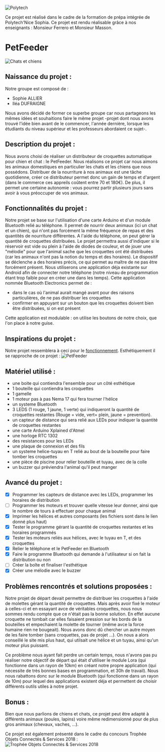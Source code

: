 
![Polytech](http://www.polytechnice.fr/jahia/jsp/jahia/templates/inc/img/polytech_nice-sophia.png)

Ce projet est réalisé dans le cadre de la formation de prépa intégrée de 
Polytech'Nice
Sophia.
Ce projet est rendu réalisable grâce à nos enseignants : Monsieur Ferrero et Monsieur Masson.

# PetFeeder
![Chats et chiens](http://www.psy-qu-aux-pattes.fr/Files/Image/Template/logo-chien-et-chat_petit.gif)

## Naissance du projet :
Notre groupe est composé de : 
* Sophie ALLIER
* Iléa DUFRAIGNE

Nous avons décidé de former ce superbe groupe car nous partageons les mêmes idées et souhaitions faire le même projet -projet dont nous avons trouvé l'idée bien avant de le commencer, l'année dernière, lorsque les étudiants du niveau supérieur et les professeurs abordaient ce sujet-.

## Description du projet :
Nous avons choisi de réaliser un distributeur de croquettes automatique pour chien et chat : le PetFeeder.
Nous réalisons ce projet car nous aimons les animaux domestiques en particulier les chats et les chiens que nous possédons. 
Distribuer de la nourriture à nos animaux est une tâche quotidienne, créer ce distributeur permet donc un gain de temps et d'argent (dans le commerce ces appreils coûtent entre 70 et 180€). De plus, il permet une certaine autonomie : vous pourrez partir plusieurs jours sans avoir à vous préoccuper de vos animaux.

## Fonctionnalités du projet :
Notre projet se base sur l'utilisation d'une carte Arduino et d'un module Bluetooth relié au téléphone. Il permet de nourrir deux animaux (ici un chat et un chien), qui n'ont pas forcément la même fréquence de repas et des quantités de nourriture différentes.
A l'aide du téléphone, on peut gérer la quantité de croquettes distribuées. Le projet permettra aussi d'indiquer si le réservoir est vide ou plein à l'aide de diodes de couleur, et de jouer une "mélodie" pour que l'animal sache que les croquettes ont été distribuées (car les animaux n'ont pas la notion du temps et des horaires). Le dispositif se déclenche a des horaires précis, ce qui permet au maître de ne pas être forcément présent. Nous utiliserons une application déja existante sur Android afin de connecter notre téléphone (notre niveau de programmation étant trop faible pour en créer une dans les temps). 
Cette application nommée Bluetooth Electronics permet de :     
  * dans le cas où l'animal aurait mangé avant pour des raisons particulières, de ne pas distribuer les croquettes
  * confirmer en appuyant sur un bouton que les croquettes doivent bien être distribuées, si on est présent
  
Cette application est modulable : on utilise les boutons de notre choix, que l'on place à notre guise.

##  Inspirations du projet :
Notre projet ressemblera à ceci pour le [fonctionnement](http://www.instructables.com/id/Automatic-Arduino-Powered-Pet-Feeder/). Esthétiquement il se rapproche de ce projet : ![PetFeeder](https://www.firediy.fr/images/articles/catfeeder/final.jpg)

## Matériel utilisé : 
- une boite qui contiendra l'ensemble pour un côté esthétique
- 1 bouteille qui contiendra les croquettes 
- 1 gamelle
- 1 moteur pas à pas Nema 17 qui fera tourner l'hélice
- un systeme Bluetooth 
- 3 LEDS (1 rouge, 1 jaune, 1 verte) qui indiqueront la quantité de croquettes restantes (Rouge = vide, vert= plein, jaune = prevention).
- un capteur de distance qui sera relié aux LEDs pour indiquer la quantité de croquettes restantes
- une carte Arduino Xplained d'Atmel
- une horloge RTC 1302
- des resistances pour les LEDs
- une plaque de connexion et des fils
- un systeme helice-tuyau en T relié au bout de la bouteille pour faire tomber les croquettes
- une pièce de piscine pour relier bouteille et tuyau, avec de la colle
- un buzzer qui préviendra l'animal qu'il peut manger

## Avancé du projet :
- [X] Programmer les capteurs de distance avec les LEDs, programmer les horaires de distribution
- [ ] Programmer les moteurs et trouver quelle vitesse leur donner, ainsi que le nombre de tours à effectuer pour chaque animal
- [X] Imprimer les hélices et autres composants (les fichiers sont dans le lien donné plus haut)
- [X] Tester le programme gérant la quantité de croquettes restantes et les horaires programmés
- [X] Tester les moteurs reliés aux hélices, avec le tuyau en T, et des croquettes
- [X] Relier le téléphone et le PetFeeder en Bluetooth
- [X] Faire le programme Bluetooth qui demande à l'utilisateur si on fait la distribution ou non
- [ ] Créer la boîte et finaliser l'esthétique
- [X] Créer une mélodie avec le buzzer

## Problèmes rencontrés et solutions proposées :
Notre projet de départ devait permettre de distribuer les croquettes à l'aide de molettes gérant la quantité de croquettes. Mais après avoir fixé le moteur à celles-ci et en essayant avce de véritables croquettes, nous nous sommes rendu compte que ce n'était pas la bonne solution. En effet aucune croquette ne tombait car elles faisaient pression sur les bords de la bouteilles et empechaient la molette de tourner (même avce la force humaine rien ne bougeait). Nous avons donc dû chercher un autre moyen de les faire tomber (sans croquettes, pas de projet ...). On nous a alors conseillé le site mis plus haut, qui utilsait une hélice et un tuyau, ainsi qu'un moteur plus puissant.

Ce problème nous ayant fait perdre un certain temps, nous n'avons pas pu réaliser notre objectif de départ qui était d'utiliser le module Lora (qui fonctionne dans un rayon de 10km) en créant notre propre application (qui nécessite de très bonnes bases en programmation, et 30h de travail). Nous nous rabattons donc sur le module Bluetooth (qui fonctionne dans un rayon de 10m) pour lequel des applications existent déja et permettent de choisir différents outils utiles à notre projet.

## Bonus :
Bien que nous parlions de chiens et chats, ce projet peut être adapté à différents animaux (poules, lapins) voire même redimensionné pour de plus gros animaux (chevaux, vaches, ...).

Ce projet est également présenté dans le cadre du concours Trophée Objets Connectés & Services 2018 : ![Trophée Objets Connectés & Services 2018](IMG_224.jpg)
